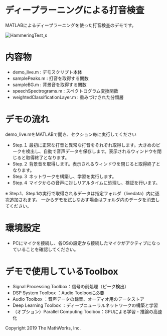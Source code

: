 # ディープラーニングによる打音検査
MATLABによるディープラーニングを使った打音検査のデモです。

![HammeringTest_s](https://user-images.githubusercontent.com/17340750/85642916-b2a61080-b6cd-11ea-8146-d4c851ca85ec.gif)

# 内容物
* demo_live.m : デモスクリプト本体
* samplePeaks.m : 打音を取得する関数
* sampleBG.m : 背景音を取得する関数
* speechSpectrograms.m : スペクトログラム変換関数
* weightedClassificationLayer.m : 重みづけされた分類層


# デモの流れ
demo_live.mをMATLABで開き、セクション毎に実行してください
* Step.１	最初に正常な打音と異常な打音をそれぞれ取得します。大きめのピークを検出し、自動で音声データを保存します。表示されるウィンドウを閉じると取得終了となります。
* Step.２	背景音を取得します。表示されるウィンドウを閉じると取得終了となります。
* Step.３	ネットワークを構築し、学習を実行します。
* Step.４	マイクからの音声に対しリアルタイムに処理し、検証を行います。

※
Step.1、Step.1の実行で取得されるデータは指定フォルダ（livedata）内に逐次追加されます。
一からデモを試しなおす場合はフォルダ内のデータを消去してください。


# 環境設定
* PCにマイクを接続し、各OSの設定から接続したマイクがアクティブになっていることを確認してください。


# デモで使用しているToolbox
* Signal Processing Toolbox：信号の前処理（ピーク検出）
* DSP System Toolbox       ：Audio Toolboxに必要
* Audio Toolbox            ：音声データの録音、オーディオ用のデータストア
* Deep Learning Toolbox    ：ディープニューラルネットワークの構築と学習
* （オプション）Parallel Computing Toolbox：GPUによる学習・推論の高速化



Copyright 2019 The MathWorks, Inc.
